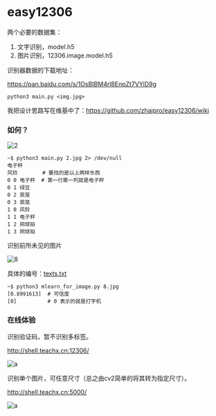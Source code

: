 ﻿# easy12306

两个必要的数据集：

1. 文字识别，model.h5
2. 图片识别，12306.image.model.h5

识别器数据的下载地址：

https://pan.baidu.com/s/1OsBIBM4rl8EnpZt7VYiD9g

`python3 main.py <img.jpg>`

我把设计思路写在维基中了：https://github.com/zhaipro/easy12306/wiki

### 如何？

![2](https://user-images.githubusercontent.com/8620842/51320752-d6f2cc00-1a9b-11e9-9d2d-7d1e25ddadc5.jpg)

```
~$ python3 main.py 2.jpg 2> /dev/null
电子秤
风铃        # 要找的是以上两样东西
0 0 电子秤  # 第一行第一列就是电子秤
0 1 绿豆
0 2 蒸笼
0 3 蒸笼
1 0 风铃
1 1 电子秤
1 2 网球拍
1 3 网球拍
```

识别前所未见的图片

![8](https://user-images.githubusercontent.com/8620842/51799645-a01c7300-225e-11e9-8214-296773112484.jpg)

具体的编号：[texts.txt](./texts.txt)

```
~$ python3 mlearn_for_image.py 8.jpg
[0.8991613]  # 可信度
[0]          # 0 表示的就是打字机
```

### 在线体验

识别验证码，暂不识别多标签。

http://shell.teachx.cn:12306/

![a](https://user-images.githubusercontent.com/8620842/51885312-e809da00-23c5-11e9-93a3-78d5e8b4ac18.png)

识别单个图片，可任意尺寸（总之由cv2简单的将其转为指定尺寸）。

http://shell.teachx.cn:5000/

![a](https://user-images.githubusercontent.com/8620842/51879603-21831b00-23af-11e9-8d16-9ae64866ca4c.jpg)

